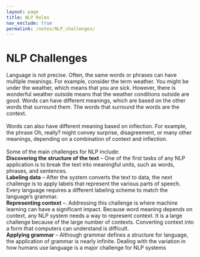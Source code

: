 ```yaml
---
layout: page
title: NLP Roles
nav_exclude: true
permalink: /notes/NLP_challenges/
---
```


# NLP Challenges

Language is not precise. Often, the same words or phrases can have multiple meanings. For example, consider the term weather. You might be under the weather, which means that you are sick. However, there is wonderful weather outside means that the weather conditions outside are good. Words can have different meanings, which are based on the other words that surround them. The words that surround the words are the context. <br>
 <br>
Words can also have different meaning based on inflection. For example, the phrase Oh, really? might convey surprise, disagreement, or many other meanings, depending on a combination of context and inflection. <br>
  <br>
Some of the main challenges for NLP include: <br>
**Discovering the structure of the text** – One of the first tasks of any NLP application is to break the text into meaningful units, such as words, phrases, and sentences. <br>
**Labeling data** – After the system converts the text to data, the next challenge is to apply labels that represent the various parts of speech. Every language requires a different labeling scheme to match the language’s grammar. <br>
**Representing context** –. Addressing this challenge is where machine learning can have a significant impact. Because word meaning depends on context, any NLP system needs a way to represent context. It is a large challenge because of the large number of contexts. Converting context into a form that computers can understand is difficult. <br>
**Applying grammar** – Although grammar defines a structure for language, the application of grammar is nearly infinite. Dealing with the variation in how humans use language is a major challenge for NLP systems <br>




